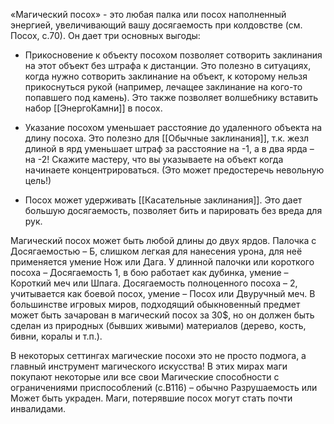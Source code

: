 «Магический посох» - это любая палка или посох наполненный энергией, увеличивающий вашу досягаемость при колдовстве (см. Посох, с.70). Он дает три основных выгоды:

*  Прикосновение к объекту посохом позволяет сотворить заклинания на этот объект без штрафа к дистанции. Это полезно в ситуациях, когда нужно сотворить заклинание на объект, к которому нельзя прикоснуться рукой (например, лечащее заклинание на кого-то попавшего под камень). Это также позволяет волшебнику вставить набор [[ЭнергоКамни]] в посох.

* Указание посохом уменьшает расстояние до удаленного объекта на длину посоха. Это полезно для [[Обычные заклинания]], т.к. жезл длиной в ярд уменьшает штраф за расстояние на -1, а в два ярда – на -2! Скажите мастеру, что вы указываете на объект когда начинаете концентрироваться. (Это может предостеречь невольную цель!)

* Посох может удерживать [[Касательные заклинания]]. Это дает большую досягаемость, позволяет бить и парировать без вреда для рук.

Магический посох может быть любой длины до двух ярдов.
Палочка с Досягаемостью – Б, слишком легкая для нанесения урона, для неё применяется умение Нож или Дага. У длинной палочки или короткого посоха – Досягаемость 1, в бою работает как дубинка, умение – Короткий меч или Шпага. Досягаемость полноценного посоха – 2, учитывается как боевой посох, умение – Посох или Двуручный меч. В большинстве игровых миров, подходящий обыкновенный предмет может быть зачарован в магический посох за 30$, но он должен быть сделан из природных (бывших живыми) материалов (дерево, кость, бивни, коралы и т.п.).

В некоторых сеттингах магические посохи это не просто подмога, а главный инструмент магического искусства! В этих мирах маги покупают некоторые или все свои Магические способности с ограничениями приспособлений (с.B116) – обычно Разрушаемость или Может быть украден. Маги, потерявшие посох могут стать почти инвалидами.